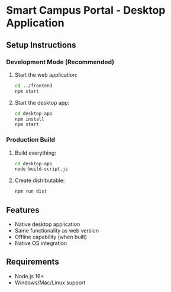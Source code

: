 # Smart Campus Portal - Desktop Application

## Setup Instructions

### Development Mode (Recommended)
1. Start the web application:
   ```bash
   cd ../frontend
   npm start
   ```

2. Start the desktop app:
   ```bash
   cd desktop-app
   npm install
   npm start
   ```

### Production Build
1. Build everything:
   ```bash
   cd desktop-app
   node build-script.js
   ```

2. Create distributable:
   ```bash
   npm run dist
   ```

## Features
- Native desktop application
- Same functionality as web version
- Offline capability (when built)
- Native OS integration

## Requirements
- Node.js 16+
- Windows/Mac/Linux support